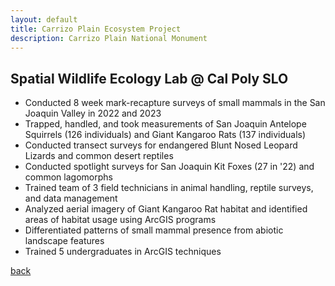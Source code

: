 ```yaml
---
layout: default
title: Carrizo Plain Ecosystem Project
description: Carrizo Plain National Monument
---
```

## Spatial Wildlife Ecology Lab @ Cal Poly SLO

- Conducted 8 week mark-recapture surveys of small mammals in the San Joaquin Valley in 2022 and 2023
- Trapped, handled, and took measurements of San Joaquin Antelope Squirrels (126 individuals) and Giant Kangaroo Rats (137 individuals)
- Conducted transect surveys for endangered Blunt Nosed Leopard Lizards and common desert reptiles
- Conducted spotlight surveys for San Joaquin Kit Foxes (27 in '22) and common lagomorphs
- Trained team of 3 field technicians in animal handling, reptile surveys, and data management
- Analyzed aerial imagery of Giant Kangaroo Rat habitat and identified areas of habitat usage using ArcGIS programs
- Differentiated patterns of small mammal presence from abiotic landscape features
- Trained 5 undergraduates in ArcGIS techniques

[back](./)

